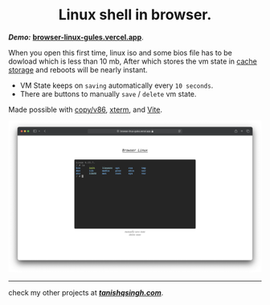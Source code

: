 <h1 align="center">Linux shell in browser.</h1>

_**Demo:**_ [**browser-linux-gules.vercel.app**](https://browser-linux-gules.vercel.app).

When you open this first time, linux iso and some bios file has to be dowload which is less than 10 mb,
After which stores the vm state in [cache storage](https://developer.mozilla.org/en-US/docs/Web/API/Cache)
and reboots will be nearly instant.

- VM State keeps on `saving` automatically every `10 seconds`.
- There are buttons to manually `save` / `delete` vm state.

Made possible with [copy/v86](https://github.com/copy/v86), [xterm](https://github.com/xtermjs/xterm.js), and [Vite](https://vite.dev).

<img alt="screenshot-macbook" src="./public/example/mac.png" />

---

check my other projects at [_**tanishqsingh.com**_](https://tanishqsingh.com).
